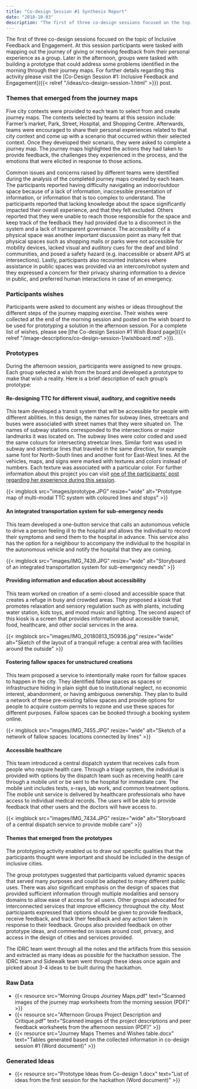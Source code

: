 ```yaml
---
title: "Co-design Session #1 Synthesis Report"
date: "2018-10-03"
description: "The first of three co-design sessions focused on the topic of Inclusive Feedback and Engagement. At this session participants were tasked with mapping out the journey of giving or receiving feedback from their personal experience as a group. Later in the afternoon, groups were tasked with building a prototype that could address some problems identified in the morning through their journey maps."
---
```


The first of three co-design sessions focused on the topic of Inclusive Feedback and Engagement. At this session participants were tasked with mapping out the journey of giving or receiving feedback from their personal experience as a group. Later in the afternoon, groups were tasked with building a prototype that could address some problems identified in the morning through their journey maps. For further details regarding this activity please visit the [Co-Design Session #1: Inclusive Feedback and Engagement]({{< relref "/ideas/co-design-session-1.html" >}}) post.

### Themes that emerged from the journey maps

Five city contexts were provided to each team to select from and create journey maps. The contexts selected by teams at this session include: Farmer’s market, Park, Street, Hospital, and Shopping Centre. Afterwards, teams were encouraged to share their personal experiences related to that city context and come up with a scenario that occurred within their selected context. Once they developed their scenario, they were asked to complete a journey map. The journey maps highlighted the actions they had taken to provide feedback, the challenges they experienced in the process, and the emotions that were elicited in response to those actions.

Common issues and concerns raised by different teams were identified during the analysis of the completed journey maps created by each team. The participants reported having difficulty navigating an indoor/outdoor space because of a lack of information, inaccessible presentation of information, or information that is too complex to understand. The participants reported that lacking knowledge about the space significantly impacted their overall experience, and that they felt excluded. Others reported that they were unable to reach those responsible for the space and keep track of the feedback they had provided due to a disconnect in the system and a lack of transparent governance. The accessibility of a physical space was another important discussion point as many felt that physical spaces such as shopping malls or parks were not accessible for mobility devices, lacked visual and auditory cues for the deaf and blind communities, and posed a safety hazard (e.g. inaccessible or absent APS at intersections). Lastly, participants also recounted instances where assistance in public spaces was provided via an intercom/robot system and they expressed a concern for their privacy sharing information to a device in public, and preferred human interactions in case of an emergency.

### Participants wishes

Participants were asked to document any wishes or ideas throughout the different steps of the journey mapping exercise. Their wishes were collected at the end of the morning session and posted on the wish board to be used for prototyping a solution in the afternoon session. For a complete list of wishes, please see [the Co-design Session #1 Wish Board page]({{< relref "/image-descriptions/co-design-session-1/wishboard.md" >}}).

### Prototypes

During the afternoon session, participants were assigned to new groups. Each group selected a wish from the board and developed a prototype to make that wish a reality. Here is a brief description of each group’s prototype:

#### Re-designing TTC for different visual, auditory, and cognitive needs

This team developed a transit system that will be accessible for people with different abilities. In this design, the names for subway lines, streetcars and buses were associated with street names that they were situated on. The names of subway stations corresponded to the intersections or major landmarks it was located on. The subway lines were color coded and used the same colours for intersecting streetcar lines. Similar font was used in subway and streetcar lines that traveled in the same direction, for example same font for North-South lines and another font for East-West lines. All the vehicles, maps, and signs were marked with textures and colors instead of numbers. Each texture was associated with a particular color. For further information about this project you can visit [one of the participants' post regarding her experience during this session](https://pario.blogspot.com/2018/09/co-designing-ttc-for-cognitive-visual.html).

{{< imgblock src="images/prototype.JPG" resize="wide" alt="Prototype map of multi-modal TTC system with coloured lines and stops" >}}

#### An integrated transportation system for sub-emergency needs

This team developed a one-button service that calls an autonomous vehicle to drive a person feeling ill to the hospital and allows the individual to record their symptoms and send them to the hospital in advance. This service also has the option for a neighbour to accompany the individual to the hospital in the autonomous vehicle and notify the hospital that they are coming.

{{< imgblock src="images/IMG_7439.JPG" resize="wide" alt="Storyboard of an integrated transportation system for sub-emergency needs" >}}

#### Providing information and education about accessibility

This team worked on creation of a semi-closed and accessible space that creates a refuge in busy and crowded areas. They proposed a kiosk that promotes relaxation and sensory regulation such as with plants, including water station, kids toys, and mood music and lighting. The second aspect of this kiosk is a screen that provides information about accessible transit, food, healthcare, and other social services in the area.

{{< imgblock src="images/IMG_20180813_150936.jpg" resize="wide" alt="Sketch of the layout of a tranquil refuge: a central area with facilities around the outside" >}}

#### Fostering fallow spaces for unstructured creations

This team proposed a service to intentionally make room for fallow spaces to happen in the city. They identified fallow spaces as spaces or infrastructure hiding in plain sight due to institutional neglect, no economic interest, abandonment, or having ambiguous ownership. They plan to build a network of these pre-existing fallow spaces and provide options for people to acquire custom permits to rezone and use these spaces for different purposes. Fallow spaces can be booked through a booking system online.

{{< imgblock src="images/IMG_7455.JPG" resize="wide" alt="Sketch of a network of fallow spaces: locations connected by lines" >}}

#### Accessible healthcare

This team introduced a central dispatch system that receives calls from people who require health care. Through a triage system, the individual is provided with options by the dispatch team such as receiving health care through a mobile unit or be sent to the hospital for immediate care. The mobile unit includes tests, x-rays, lab work, and common treatment options. The mobile unit service is delivered by healthcare professionals who have access to individual medical records. The users will be able to provide feedback that other users and the doctors will have access to.

{{< imgblock src="images/IMG_7434.JPG" resize="wide" alt="Storyboard of a central dispatch service to provide mobile care" >}}

#### Themes that emerged from the prototypes

The prototyping activity enabled us to draw out specific qualities that the participants thought were important and should be included in the design of inclusive cities.

The group prototypes suggested that participants valued dynamic spaces that served many purposes and could be adapted to many different public uses. There was also significant emphasis on the design of spaces that provided sufficient information through multiple modalities and sensory domains to allow ease of access for all users. Other groups advocated for interconnected services that improve efficiency throughout the city. Most participants expressed that options should be given to provide feedback, receive feedback, and track their feedback and any action taken in response to their feedback. Groups also provided feedback on other prototype ideas, and commented on issues around cost, privacy, and access in the design of cities and services provided.

The IDRC team went through all the notes and the artifacts from this session and extracted as many ideas as possible for the hackathon session. The IDRC team and Sidewalk team went through these ideas once again and picked about 3-4 ideas to be built during the hackathon.

### Raw Data

- {{< resource src="Morning Groups Journey Maps.pdf" text="Scanned images of the journey map worksheets from the morning session (PDF)" >}}
- {{< resource src="Afternoon Groups Project Description and Critique.pdf" text="Scanned images of the project descriptions and peer feedback worksheets from the afternoon session (PDF)" >}}
- {{< resource src="Journey Maps Themes and Wishes table.docx" text="Tables generated based on the collected information in co-design session #1 (Word document)" >}}

### Generated Ideas

- {{< resource src="Prototype Ideas from Co-design 1.docx" text="List of ideas from the first session for the hackathon (Word document)" >}}
